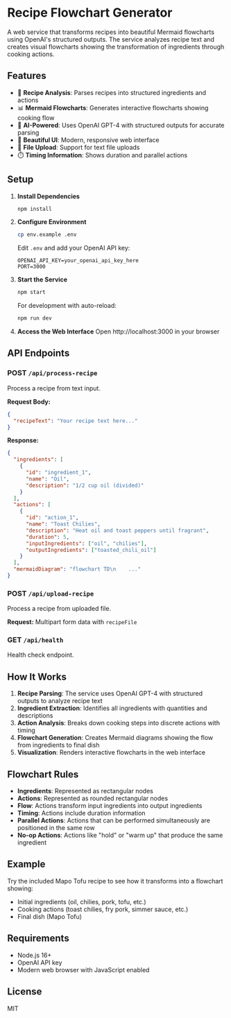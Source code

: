 # Recipe Flowchart Generator

A web service that transforms recipes into beautiful Mermaid flowcharts using OpenAI's structured outputs. The service analyzes recipe text and creates visual flowcharts showing the transformation of ingredients through cooking actions.

## Features

- 🍳 **Recipe Analysis**: Parses recipes into structured ingredients and actions
- 📊 **Mermaid Flowcharts**: Generates interactive flowcharts showing cooking flow
- 🤖 **AI-Powered**: Uses OpenAI GPT-4 with structured outputs for accurate parsing
- 🎨 **Beautiful UI**: Modern, responsive web interface
- 📁 **File Upload**: Support for text file uploads
- ⏱️ **Timing Information**: Shows duration and parallel actions

## Setup

1. **Install Dependencies**

   ```bash
   npm install
   ```

2. **Configure Environment**

   ```bash
   cp env.example .env
   ```

   Edit `.env` and add your OpenAI API key:

   ```
   OPENAI_API_KEY=your_openai_api_key_here
   PORT=3000
   ```

3. **Start the Service**

   ```bash
   npm start
   ```

   For development with auto-reload:

   ```bash
   npm run dev
   ```

4. **Access the Web Interface**
   Open http://localhost:3000 in your browser

## API Endpoints

### POST `/api/process-recipe`

Process a recipe from text input.

**Request Body:**

```json
{
  "recipeText": "Your recipe text here..."
}
```

**Response:**

```json
{
  "ingredients": [
    {
      "id": "ingredient_1",
      "name": "Oil",
      "description": "1/2 cup oil (divided)"
    }
  ],
  "actions": [
    {
      "id": "action_1",
      "name": "Toast Chilies",
      "description": "Heat oil and toast peppers until fragrant",
      "duration": 5,
      "inputIngredients": ["oil", "chilies"],
      "outputIngredients": ["toasted_chili_oil"]
    }
  ],
  "mermaidDiagram": "flowchart TD\n    ..."
}
```

### POST `/api/upload-recipe`

Process a recipe from uploaded file.

**Request:** Multipart form data with `recipeFile`

### GET `/api/health`

Health check endpoint.

## How It Works

1. **Recipe Parsing**: The service uses OpenAI GPT-4 with structured outputs to analyze recipe text
2. **Ingredient Extraction**: Identifies all ingredients with quantities and descriptions
3. **Action Analysis**: Breaks down cooking steps into discrete actions with timing
4. **Flowchart Generation**: Creates Mermaid diagrams showing the flow from ingredients to final dish
5. **Visualization**: Renders interactive flowcharts in the web interface

## Flowchart Rules

- **Ingredients**: Represented as rectangular nodes
- **Actions**: Represented as rounded rectangular nodes
- **Flow**: Actions transform input ingredients into output ingredients
- **Timing**: Actions include duration information
- **Parallel Actions**: Actions that can be performed simultaneously are positioned in the same row
- **No-op Actions**: Actions like "hold" or "warm up" that produce the same ingredient

## Example

Try the included Mapo Tofu recipe to see how it transforms into a flowchart showing:

- Initial ingredients (oil, chilies, pork, tofu, etc.)
- Cooking actions (toast chilies, fry pork, simmer sauce, etc.)
- Final dish (Mapo Tofu)

## Requirements

- Node.js 16+
- OpenAI API key
- Modern web browser with JavaScript enabled

## License

MIT
